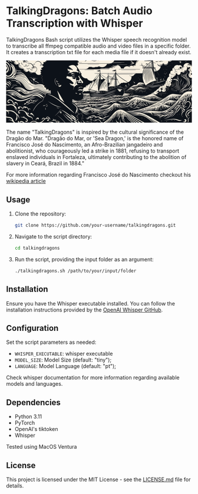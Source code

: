 # TalkingDragons: Batch Audio Transcription with Whisper

TalkingDragons Bash script utilizes the Whisper speech recognition model to transcribe all ffmpeg compatible audio and video files in a specific folder. It creates a transcription txt file for each media file if it doesn't already exist.


![dragao_do_mar](./images/dragao_do_mar.png)

The name "TalkingDragons" is inspired by the cultural significance of the Dragão do Mar. "Dragão do Mar, or 'Sea Dragon,' is the honored name of Francisco José do Nascimento, an Afro-Brazilian jangadeiro and abolitionist, who courageously led a strike in 1881, refusing to transport enslaved individuals in Fortaleza, ultimately contributing to the abolition of slavery in Ceará, Brazil in 1884."

For more information regarding Francisco José do Nascimento checkout his [wikipedia article](https://en.wikipedia.org/wiki/Dragão_do_Mar)

## Usage

1. Clone the repository:

    ```bash
    git clone https://github.com/your-username/talkingdragons.git
    ```

2. Navigate to the script directory:

    ```bash
    cd talkingdragons
    ```

3. Run the script, providing the input folder as an argument:

    ```bash
    ./talkingdragons.sh /path/to/your/input/folder
    ```

## Installation

Ensure you have the Whisper executable installed. You can follow the installation instructions provided by the [OpenAI Whisper GitHub](https://github.com/openai/whisper).

## Configuration

Set the script parameters as needed:

* `WHISPER_EXECUTABLE`: whisper executable
* `MODEL_SIZE`: Model Size (default: "tiny");
* `LANGUAGE`: Model Language (default: "pt");

Check whisper documentation for more information regarding available models and languages.

## Dependencies

- Python 3.11
- PyTorch
- OpenAI's tiktoken
- Whisper

Tested using MacOS Ventura

## License

This project is licensed under the MIT License - see the [LICENSE.md](LICENSE.md) file for details.
